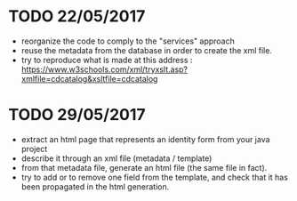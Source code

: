 # TODO 22/05/2017
- reorganize the code to comply to the "services" approach
- reuse the metadata from the database in order to create the xml file.
- try to reproduce what is made at this address : https://www.w3schools.com/xml/tryxslt.asp?xmlfile=cdcatalog&xsltfile=cdcatalog

# TODO 29/05/2017
- extract an html page that represents an identity form from your java project
- describe it through an xml file (metadata / template)
- from that metadata file, generate an html file (the same file in fact).
- try to add or to remove one field from the template, and check that it has been propagated in the html generation.
